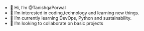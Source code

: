 - 👋 Hi, I’m @TanishqaPorwal
- 👀 I’m interested in coding,technology and learning new things.
- 🌱 I’m currently learning DevOps, Python and sustainability.
- 💞️ I’m looking to collaborate on basic projects


<!---
TanishqaPorwal/TanishqaPorwal is a ✨ special ✨ repository because its `README.md` (this file) appears on your GitHub profile.
You can click the Preview link to take a look at your changes.
--->
